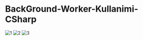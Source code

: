# BackGround-Worker-Kullanimi-CSharp

![1](https://user-images.githubusercontent.com/33864154/50828471-89b38380-1352-11e9-859a-3685a61a202e.JPG)
![2](https://user-images.githubusercontent.com/33864154/50828475-8b7d4700-1352-11e9-8fa6-eef4dd43d8bf.JPG)
![3](https://user-images.githubusercontent.com/33864154/50828479-8ddfa100-1352-11e9-8934-be5dea2d8db4.JPG)
